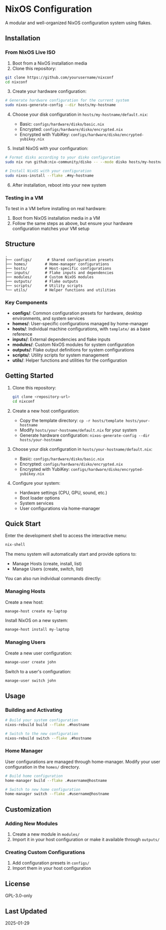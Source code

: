 # NixOS Configuration

A modular and well-organized NixOS configuration system using flakes.

## Installation

### From NixOS Live ISO

1. Boot from a NixOS installation media
2. Clone this repository:
```bash
git clone https://github.com/yourusername/nixconf
cd nixconf
```

3. Create your hardware configuration:
```bash
# Generate hardware configuration for the current system
sudo nixos-generate-config --dir hosts/my-hostname
```

4. Choose your disk configuration in `hosts/my-hostname/default.nix`:
   - Basic: `configs/hardware/disko/basic.nix`
   - Encrypted: `configs/hardware/disko/encrypted.nix`
   - Encrypted with YubiKey: `configs/hardware/disko/encrypted-yubikey.nix`

5. Install NixOS with your configuration:
```bash
# Format disks according to your disko configuration
sudo nix run github:nix-community/disko -- --mode disko hosts/my-hostname/disk-config.nix

# Install NixOS with your configuration
sudo nixos-install --flake .#my-hostname
```

6. After installation, reboot into your new system

### Testing in a VM

To test in a VM before installing on real hardware:

1. Boot from NixOS installation media in a VM
2. Follow the same steps as above, but ensure your hardware configuration matches your VM setup

## Structure

```
.
├── configs/       # Shared configuration presets
├── homes/        # Home-manager configurations
├── hosts/        # Host-specific configurations
├── inputs/       # Flake inputs and dependencies
├── modules/      # Custom NixOS modules
├── outputs/      # Flake outputs
├── scripts/      # Utility scripts
└── utils/        # Helper functions and utilities
```

### Key Components

- **configs/**: Common configuration presets for hardware, desktop environments, and system services
- **homes/**: User-specific configurations managed by home-manager
- **hosts/**: Individual machine configurations, with `template/` as a base reference
- **inputs/**: External dependencies and flake inputs
- **modules/**: Custom NixOS modules for system configuration
- **outputs/**: Flake output definitions for system configurations
- **scripts/**: Utility scripts for system management
- **utils/**: Helper functions and utilities for the configuration

## Getting Started

1. Clone this repository:
   ```bash
   git clone <repository-url>
   cd nixconf
   ```

2. Create a new host configuration:
   - Copy the template directory: `cp -r hosts/template hosts/your-hostname`
   - Modify `hosts/your-hostname/default.nix` for your system
   - Generate hardware configuration: `nixos-generate-config --dir hosts/your-hostname`

3. Choose your disk configuration in `hosts/your-hostname/default.nix`:
   - Basic: `configs/hardware/disko/basic.nix`
   - Encrypted: `configs/hardware/disko/encrypted.nix`
   - Encrypted with YubiKey: `configs/hardware/disko/encrypted-yubikey.nix`

4. Configure your system:
   - Hardware settings (CPU, GPU, sound, etc.)
   - Boot loader options
   - System services
   - User configurations via home-manager

## Quick Start

Enter the development shell to access the interactive menu:
```bash
nix-shell
```

The menu system will automatically start and provide options to:
- Manage Hosts (create, install, list)
- Manage Users (create, switch, list)

You can also run individual commands directly:

### Managing Hosts

Create a new host:
```bash
manage-host create my-laptop
```

Install NixOS on a new system:
```bash
manage-host install my-laptop
```

### Managing Users

Create a new user configuration:
```bash
manage-user create john
```

Switch to a user's configuration:
```bash
manage-user switch john
```

## Usage

### Building and Activating

```bash
# Build your system configuration
nixos-rebuild build --flake .#hostname

# Switch to the new configuration
nixos-rebuild switch --flake .#hostname
```

### Home Manager

User configurations are managed through home-manager. Modify your user configuration in the `homes/` directory.

```bash
# Build home configuration
home-manager build --flake .#username@hostname

# Switch to new home configuration
home-manager switch --flake .#username@hostname
```

## Customization

### Adding New Modules

1. Create a new module in `modules/`
2. Import it in your host configuration or make it available through `outputs/`

### Creating Custom Configurations

1. Add configuration presets in `configs/`
2. Import them in your host configuration

## License

GPL-3.0-only

## Last Updated

2025-01-29
